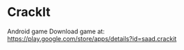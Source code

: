 # CrackIt
Android game
Download game at: https://play.google.com/store/apps/details?id=saad.crackit
